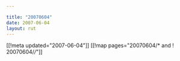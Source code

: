 ```yaml
---

title: "20070604"
date: 2007-06-04
layout: rut
---
```


[[!meta updated="2007-06-04"]]
[[!map pages="20070604/* and ! 20070604/*/*"]]
